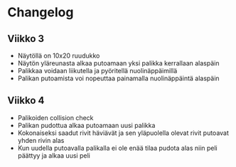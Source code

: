 # Changelog

## Viikko 3
- Näytöllä on 10x20 ruudukko
- Näytön yläreunasta alkaa putoamaan yksi palikka kerrallaan alaspäin
- Palikkaa voidaan liikutella ja pyöritellä nuolinäppäimillä
- Palikan putoamista voi nopeuttaa painamalla nuolinäppäintä alaspäin

## Viikko 4
- Palikoiden collision check
- Palikan pudottua alkaa putoamaan uusi palikka
- Kokonaiseksi saadut rivit häviävät ja sen yläpuolella olevat rivit putoavat yhden rivin alas
- Kun uudella putoavalla palikalla ei ole enää tilaa pudota alas niin peli päättyy ja alkaa uusi peli
